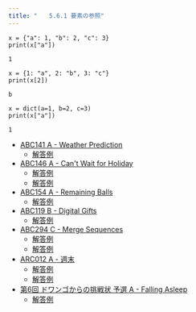 ```yaml
---
title: "　　5.6.1 要素の参照"
---
```


```python:サンプルコード
x = {"a": 1, "b": 2, "c": 3}
print(x["a"])
```

```text:実行結果
1
```

```python:サンプルコード
x = {1: "a", 2: "b", 3: "c"}
print(x[2])
```

```text:実行結果
b
```

```python:サンプルコード
x = dict(a=1, b=2, c=3)
print(x["a"])
```

```text:実行結果
1
```

- [ABC141 A - Weather Prediction](https://atcoder.jp/contests/abc141/tasks/abc141_a)
    - [解答例](https://atcoder.jp/contests/abc141/submissions/17916820)
- [ABC146 A - Can't Wait for Holiday](https://atcoder.jp/contests/abc146/tasks/abc146_a)
    - [解答例](https://atcoder.jp/contests/abc146/submissions/17916861)
    - [解答例](https://atcoder.jp/contests/abc146/submissions/17916952)
- [ABC154 A - Remaining Balls](https://atcoder.jp/contests/abc154/tasks/abc154_a)
    - [解答例](https://atcoder.jp/contests/abc154/submissions/17917059)
- [ABC119 B - Digital Gifts](https://atcoder.jp/contests/abc119/tasks/abc119_b)
    - [解答例](https://atcoder.jp/contests/abc119/submissions/17917855)
- [ABC294 C - Merge Sequences](https://atcoder.jp/contests/abc294/tasks/abc294_c)
    - [解答例](https://atcoder.jp/contests/abc294/submissions/40128548)
    - [解答例](https://atcoder.jp/contests/abc294/submissions/40128623)
- [ARC012 A - 週末](https://atcoder.jp/contests/arc012/tasks/arc012_1)
    - [解答例](https://atcoder.jp/contests/arc012/submissions/17918342)
    - [解答例](https://atcoder.jp/contests/arc012/submissions/17918361)
- [第6回 ドワンゴからの挑戦状 予選 A - Falling Asleep](https://atcoder.jp/contests/dwacon6th-prelims/tasks/dwacon6th_prelims_a)
    - [解答例](https://atcoder.jp/contests/dwacon6th-prelims/submissions/17918478)